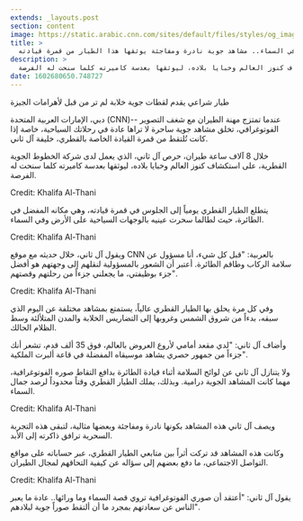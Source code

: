 ```yaml
--- 
extends: _layouts.post 
section: content 
image: https://static.arabic.cnn.com/sites/default/files/styles/og_image_v1/public/2020/10/13/images/thumbnail_image0.jpg?itok=jbM9D5-M 
title: > 
  كعرض مسرحي في السماء.. مشاهد جوية نادرة ومفاجئة يوثقها هذا الطيار من قمرة قيادته 
description: > 
  خلال 8 آلاف ساعة طيران، حرص آل ثاني، الذي يعمل لدى شركة الخطوط الجوية القطرية، على استكشاف كنوز العالم وخبايا بلاده، ليوثقها بعدسة كاميرته كلما سنحت له الفرصة.Credit: Khalifa Al-Thaniيتطلع الطيار القطري يومياً إلى الجلوس في قمرة قيادته، وهي مكانه المفضل في الطائرة، حيث لطالما سحرت عينيه بالوجهات السياحية على الأرض وفي السماء.ولا يتنازل آل ثاني عن لوائح السلامة أثناء قيادة الطائرة بدافع التقاط صوره الفوتوغرافية، مهما كانت المشاهد الجوية درامية.وبذلك، يملك الطيار القطري وقتاً محدوداً لرصد جمال السماء.Credit: Khalifa Al-Thaniويصف آل ثاني هذه المشاهد بكونها نادرة ومفاجئة وبعضها مثالية، لتبقى هذه التجربة السحرية ترافق ذاكرته إلى الأبد. 
date: 1602680650.748727 
--- 
```

طيار شراعي يقدم لقطات جوية خلابة لم تر من قبل لأهرامات الجيزة

دبي، الإمارات العربية المتحدة (CNN)-- عندما تمتزج مهنة الطيران مع شغف التصوير الفوتوغرافي، تخلق مشاهد جوية ساحرة لا تراها عادة في رحلاتك السياحية، خاصة إذا كانت تُلتقط من قمرة القيادة الخاصة بالقطري، خليفة آل ثاني.

خلال 8 آلاف ساعة طيران، حرص آل ثاني، الذي يعمل لدى شركة الخطوط الجوية القطرية، على استكشاف كنوز العالم وخبايا بلاده، ليوثقها بعدسة كاميرته كلما سنحت له الفرصة.

Credit: Khalifa Al-Thani

يتطلع الطيار القطري يومياً إلى الجلوس في قمرة قيادته، وهي مكانه المفضل في الطائرة، حيث لطالما سحرت عينيه بالوجهات السياحية على الأرض وفي السماء.

Credit: Khalifa Al-Thani

ويقول آل ثاني، خلال حديثه مع موقع CNN بالعربية: "قبل كل شيء، أنا مسؤول عن سلامة الركاب وطاقم الطائرة. أعتبر أن الشعور بالمسؤولية لنقلهم إلى وجهتهم هو أفضل جزء بوظيفتي، ما يجعلني جزءاً من رحلتهم وقصتهم".

Credit: Khalifa Al-Thani

وفي كل مرة يحلق بها الطيار القطري عالياً، يستمتع بمشاهد مختلفة عن اليوم الذي سبقه، بدءاً من شروق الشمس وغروبها إلى التضاريس الخلابة والمدن المتلألئة وسط الظلام الحالك.

وأضاف آل ثاني: "لدي مقعد أمامي لأروع العروض بالعالم، فوق 35 ألف قدم، تشعر أنك جزءاً من جمهور حصري يشاهد موسيقاه المفضلة في قاعة ألبرت الملكية".

ولا يتنازل آل ثاني عن لوائح السلامة أثناء قيادة الطائرة بدافع التقاط صوره الفوتوغرافية، مهما كانت المشاهد الجوية درامية. وبذلك، يملك الطيار القطري وقتاً محدوداً لرصد جمال السماء.

Credit: Khalifa Al-Thani

ويصف آل ثاني هذه المشاهد بكونها نادرة ومفاجئة وبعضها مثالية، لتبقى هذه التجربة السحرية ترافق ذاكرته إلى الأبد.

وكانت هذه المشاهد قد تركت أثراً بين متابعي الطيار القطري، عبر حساباته على مواقع التواصل الاجتماعي، ما دفع بعضهم إلى سؤاله عن كيفية التحاقهم لمجال الطيران.

Credit: Khalifa Al-Thani

يقول آل ثاني: "أعتقد أن صوري الفوتوغرافية تروي قصة السماء وما ورائها.. عادة ما يعبر الناس عن سعادتهم بمجرد ما أن ألتقط صوراً جوية لبلادهم".